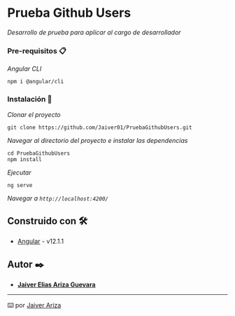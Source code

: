 # Prueba Github Users

_Desarrollo de prueba para aplicar al cargo de desarrollador_


### Pre-requisitos 📋

_Angular CLI_

```
npm i @angular/cli
```


### Instalación 🔧

_Clonar el proyecto_

```
git clone https://github.com/Jaiver01/PruebaGithubUsers.git
```

_Navegar al directorio del proyecto e instalar las dependencias_

```
cd PruebaGithubUsers
npm install
```

_Ejecutar_

```
ng serve
```

_Navegar a `http://localhost:4200/`_


## Construido con 🛠️

* [Angular](https://angular.io/docs) - v12.1.1


## Autor ✒️

* [**Jaiver Elias Ariza Guevara**](https://github.com/Jaiver01)



---
⌨️ por [Jaiver Ariza](https://github.com/Jaiver01)